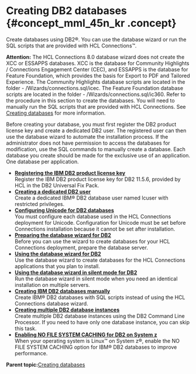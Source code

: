 # Creating DB2 databases {#concept_mml_45n_kr .concept}

Create databases using DB2®. You can use the database wizard or run the SQL scripts that are provided with HCL Connections™.

**Attention:** The HCL Connections 8.0 database wizard does not create the XCC or ESSAPPS databases. XCC is the database for Community Highlights / Connections Engagement Center \(CEC\), and ESSAPPS is the database for Feature Foundation, which provides the basis for Export to PDF and Tailored Experience. The Community Highlights database scripts are located in the folder - /Wizards/connections.sql/icec. The Feature Foundation database scripts are located in the folder - /Wizards/connections.sql/ic360. Refer to the procedure in this section to create the databases. You will need to manually run the SQL scripts that are provided with HCL Connections. See [Creating databases](c_install_db_over.md) for more information.

Before creating your database, you must first register the DB2 product license key and create a dedicated DB2 user. The registered user can then use the database wizard to automate the installation process. If the administrator does not have permission to access the databases for modification, use the SQL commands to manually create a database. Each database you create should be made for the exclusive use of an application. One database per application.

-   **[Registering the IBM DB2 product license key](../install/t_register_db2.md)**  
Register the IBM DB2 product license key for DB2 11.5.6, provided by HCL in the DB2 Universal Fix Pack.
-   **[Creating a dedicated DB2 user](../install/t_db_create_lcuser.md)**  
Create a dedicated IBM® DB2 database user named lcuser with restricted privileges.
-   **[Configuring Unicode for DB2 databases](../install/t_inst_configuring_unicode_db2.md)**  
 You must configure each database used in the HCL Connections deployment for Unicode. Configuration for Unicode must be set before Connections installation because it cannot be set after installation.
-   **[Preparing the database wizard for DB2](../install/t_inst_prepare_database_wizard_db2.md)**  
Before you can use the wizard to create databases for your HCL Connections deployment, prepare the database server.
-   **[Using the database wizard for DB2](../install/t_inst_use_database_wizard_db2.md)**  
Use the database wizard to create databases for the HCL Connections applications that you plan to install.
-   **[Using the database wizard in silent mode for DB2](../install/t_inst_wizard_silent_db2.md)**  
Run the database wizard in silent mode when you need an identical installation on multiple servers.
-   **[Creating IBM DB2 databases manually](../install/t_install_dbs_db2.md)**  
Create IBM® DB2 databases with SQL scripts instead of using the HCL Connections database wizard.
-   **[Creating multiple DB2 database instances](../install/t_create_multiple_db2_database_instances.md)**  
Create multiple DB2 database instances using the DB2 Command Line Processor. If you need to have only one database instance, you can skip this task.
-   **[Enabling NO FILE SYSTEM CACHING for DB2 on System z](../install/t_enable_no-file-system-caching.md)**  
When your operating system is Linux™ on System z®, enable the NO FILE SYSTEM CACHING option for IBM® DB2 databases to improve performance.

**Parent topic:**[Creating databases](../install/c_install_db_over.md)

